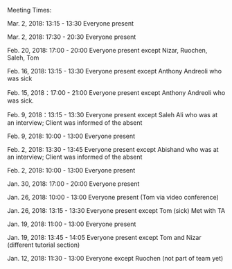 Meeting Times:

Mar. 2, 2018: 13:15 - 13:30
    Everyone present

Mar. 2, 2018: 17:30 - 20:30
    Everyone present

Feb. 20, 2018: 17:00 - 20:00
    Everyone present except Nizar, Ruochen, Saleh, Tom
    
Feb. 16, 2018: 13:15 - 13:30
    Everyone present except Anthony Andreoli who was sick

Feb. 15, 2018：17:00 - 21:00
    Everyone present except Anthony Andreoli who was sick.

Feb. 9, 2018：13:15 - 13:30
    Everyone present except Saleh Ali who was at an interview; Client was informed of the absent 

Feb. 9, 2018: 10:00 - 13:00
    Everyone present

Feb. 2, 2018: 13:30 - 13:45
    Everyone present except Abishand who was at an interview; Client was informed of the absent

Feb. 2, 2018: 10:00 - 13:00
    Everyone present
    
Jan. 30, 2018: 17:00 - 20:00
    Everyone present
    
Jan. 26, 2018: 10:00 - 13:00
    Everyone present (Tom via video conference)
    
Jan. 26, 2018: 13:15 - 13:30 
    Everyone present except Tom (sick)
    Met with TA
    
Jan. 19, 2018: 11:00 - 13:00
    Everyone present
    
Jan. 19, 2018: 13:45 - 14:05
    Everyone present except Tom and Nizar (different tutorial section)
    
Jan. 12, 2018: 11:30 - 13:00
    Everyone except Ruochen (not part of team yet)
    

